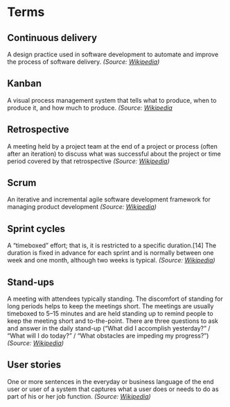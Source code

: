 # Terms

## Continuous delivery
A design practice used in software development to automate and improve the process of software delivery. *(Source: [Wikipedia](http://en.wikipedia.org/wiki/Continuous_delivery))*

## Kanban
A visual process management system that tells what to produce, when to produce it, and how much to produce. *(Source: [Wikipedia](http://en.wikipedia.org/wiki/Kanban_(development))*

## Retrospective

A meeting held by a project team at the end of a project or process (often after an iteration) to discuss what was successful about the project or time period covered by that retrospective *(Source: [Wikipedia](http://en.wikipedia.org/wiki/Retrospective#Software_development))*

## Scrum

An iterative and incremental agile software development framework for managing product development *(Source: [Wikipedia](http://en.wikipedia.org/wiki/Scrum_(software_development)))*

## Sprint cycles

A “timeboxed” effort; that is, it is restricted to a specific duration.[14] The duration is fixed in advance for each sprint and is normally between one week and one month, although two weeks is typical. *(Source: [Wikipedia](https://en.wikipedia.org/wiki/Sprint_(software_development)))*

## Stand-ups

A meeting with attendees typically standing. The discomfort of standing for long periods helps to keep the meetings short. The meetings are usually timeboxed to 5–15 minutes and are held standing up to remind people to keep the meeting short and to-the-point. There are three questions to ask and answer in the daily stand-up (“What did I accomplish yesterday?” / “What will I do today?” / “What obstacles are impeding my progress?”) *(Source: [Wikipedia](http://en.wikipedia.org/wiki/Stand-up_meeting))*

## User stories

One or more sentences in the everyday or business language of the end user or user of a system that captures what a user does or needs to do as part of his or her job function. *(Source: [Wikipedia](http://en.wikipedia.org/wiki/User_story))* 